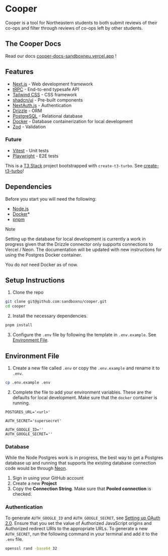 # Cooper

Cooper is a tool for Northeastern students to both submit reviews of their co-ops and filter through reviews of co-ops left by other students.

## The Cooper Docs

Read our docs [cooper-docs-sandboxneu.vercel.app](https://cooper-docs-sandboxneu.vercel.app/) !

## Features

- [Next.js](https://nextjs.org/) - Web development framework
- [tRPC](https://trpc.io/) - End-to-end typesafe API
- [Tailwind CSS](https://tailwindcss.com/) - CSS framework
- [shadcn/ui](https://ui.shadcn.com/) - Pre-built components
- [NextAuth.js](https://next-auth.js.org/) - Authentication
- [Drizzle](https://orm.drizzle.team/) - ORM
- [PostgreSQL](https://www.postgresql.org/) - Relational database
- [Docker](https://www.docker.com/) - Database containerization for local development
- [Zod](https://zod.dev/) - Validation

### Future

- [Vitest](https://vitest.dev/) - Unit tests
- [Playwright](https://playwright.dev/) - E2E tests

This is a [T3 Stack](https://create.t3.gg/) project bootstrapped with `create-t3-turbo`. See [create-t3-turbo](https://github.com/t3-oss/create-t3-turbo)!

## Dependencies

Before you start you will need the following:

- [Node.js](https://nodejs.org/en)
- [Docker](https://www.docker.com/)\*
- [pnpm](https://pnpm.io/)

> [!NOTE]
> Setting up the database for local development is currently a work in progress given that the Drizzle connector only supports connections to Vercel / Neon. The documentation will be updated with new instructions for using the Postgres Docker container.
>
> You do _not_ need Docker as of now.

## Setup Instructions

1. Clone the repo

```bash
git clone git@github.com:sandboxnu/cooper.git
cd cooper
```

2. Install the necessary dependencies.

```bash
pnpm install
```

3. Configure the `.env` file by following the template in `.env.example`. See [Environment File](#environment-file).

## Environment File

1. Create a new file called `.env` or copy the `.env.example` and rename it to `.env`.

```bash
cp .env.example .env
```

2. Complete the file to add your environment variables. These are the defaults for local development. Make sure that the `docker` container is running.

```env
POSTGRES_URL='<url>'

AUTH_SECRET='supersecret'

AUTH_GOOGLE_ID=''
AUTH_GOOGLE_SECRET=''
```

### Database

While the Node Postgres work is in progress, the best way to get a Postgres database up and running that supports the existing database connection code would be through [Neon](https://console.neon.tech/).

1. Sign in using your GitHub account
2. Create a new **Project**
3. Copy the **Connection String**. Make sure that **Pooled connection** is checked.

### Authentication

To generate `AUTH_GOOGLE_ID` and `AUTH_GOOGLE_SECRET`, see [Setting up OAuth 2.0](https://support.google.com/cloud/answer/6158849?hl=en). Ensure that you set the value of Authorized JavaScript origins and Authorized redirect URIs to the appropriate URLs. To generate a new `AUTH_SECRET`, run the following command in your terminal and add it to the `.env` file.

```bash
openssl rand -base64 32
```
